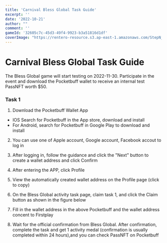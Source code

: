 ```yaml
---
title: 'Carnival Bless Global Task Guide'
excerpt: ''
date: '2022-10-21'
author: "" 
comment: ''
gameId: '32605c7c-45d3-49f4-9923-b3a51816d1df'
coverImage: "https://rentero-resource.s3.ap-east-1.amazonaws.com/StepN_1920x240.jpg"
---
```


# Carnival Bless Global Task Guide

The Bless Global game will start testing on 2022-11-30. Participate in the event and download the Pocketbuff wallet to receive an internal test PassNFT worth $50.

### Task 1

1. Download the Pocketbuff Wallet App

+ IOS Search for Pocketbuff in the App store, download and install
+ For Android, search for Pocketbuff in Google Play to download and install

2. You can use one of Apple account, Google account, Facebook accout to log in

3. After logging in, follow the guidance and click the "Next" button to create a wallet address and click Confirm

4. After entering the APP, click Profile

5. View the automatically created wallet address on the Profile page (click to copy)

6. On the Bless Global  activity task page, claim task 1, and click the Claim button as shown in the figure below

7. Fill in the wallet address in the above Pocketbuff and the wallet address concent  to Firstplay 

8. Wait for the official confirmation from Bless Global. After confirmation, complete the task and get 1 activity medal (confirmation is usually completed within 24 hours),and you can check PassNFT on Pocketbuff

